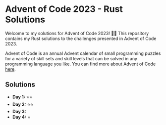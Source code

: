 # Advent of Code 2023 - Rust Solutions

Welcome to my solutions for Advent of Code 2023! 🎄🌟 This repository contains my Rust solutions to the challenges presented in Advent of Code 2023.

Advent of Code is an annual Advent calendar of small programming puzzles for a variety of skill sets and skill levels that can be solved in any programming language you like. You can find more about Advent of Code [here](https://adventofcode.com/2023/about).

## Solutions

- **Day 1:** ⭐⭐
- **Day 2:** ⭐⭐
- **Day 3:** 
- **Day 4:** ⭐ 


